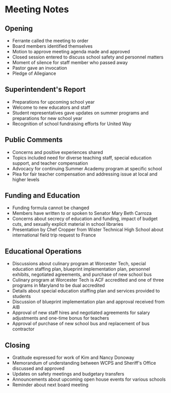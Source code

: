 # Meeting Notes

## Opening
- Ferrante called the meeting to order
- Board members identified themselves
- Motion to approve meeting agenda made and approved
- Closed session entered to discuss school safety and personnel matters
- Moment of silence for staff member who passed away
- Pastor gave an invocation
- Pledge of Allegiance

## Superintendent's Report
- Preparations for upcoming school year
- Welcome to new educators and staff
- Student representatives gave updates on summer programs and preparations for new school year
- Recognition of school fundraising efforts for United Way

## Public Comments
- Concerns and positive experiences shared
- Topics included need for diverse teaching staff, special education support, and teacher compensation
- Advocacy for continuing Summer Academy program at specific school
- Plea for fair teacher compensation and addressing issue at local and higher levels

## Funding and Education
- Funding formula cannot be changed
- Members have written to or spoken to Senator Mary Beth Carroza
- Concerns about secrecy of education and funding, impact of budget cuts, and sexually explicit material in school libraries
- Presentation by Chef Cropper from Wister Technical High School about international field trip request to France

## Educational Operations
- Discussions about culinary program at Worcester Tech, special education staffing plan, blueprint implementation plan, personnel exhibits, negotiated agreements, and purchase of new school bus
- Culinary program at Worcester Tech is ACF accredited and one of three programs in Maryland to be dual accredited
- Details about special education staffing plan and services provided to students
- Discussion of blueprint implementation plan and approval received from AIB
- Approval of new staff hires and negotiated agreements for salary adjustments and one-time bonus for teachers
- Approval of purchase of new school bus and replacement of bus contractor

## Closing
- Gratitude expressed for work of Kim and Nancy Donoway
- Memorandum of understanding between WCPS and Sheriff's Office discussed and approved
- Updates on safety meetings and budgetary transfers
- Announcements about upcoming open house events for various schools
- Reminder about next board meeting